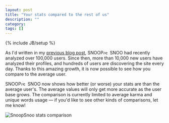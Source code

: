 ```yaml
---
layout: post
title: "Your stats compared to the rest of us"
description: ""
category: 
tags: []
---
```

{% include JB/setup %}

As I'd written in my [previous blog post](/2015/03/20/a-hundred-thousand-users-in-80-days), <span class="logo logo-small">SNOOP<img src="{{ ASSET_PATH }}snoopsnoo/img/logo_sm.png" alt="(SnoopSnoo Logo)" width="21" height="10">SNOO</span> had recently analyzed over 100,000 users. Since then, more than 10,000 new users have analyzed their profiles, and hundreds of users are discovering the site every day. Thanks to this amazing growth, it is now possible to see how you compare to the average user.

<span class="logo logo-small">SNOOP<img src="{{ ASSET_PATH }}snoopsnoo/img/logo_sm.png" alt="(SnoopSnoo Logo)" width="21" height="10">SNOO</span> now shows how better (or worse) your stats are than the average user's. The average values will only get more accurate as the user base grows. The comparison is currently limited to average karma and unique words usage &mdash; if you'd like to see other kinds of comparisons, let me know!

![SnoopSnoo stats comparison](https://i.imgur.com/qSny9R1.png)